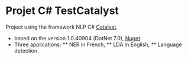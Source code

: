 # Projet C# TestCatalyst
Project using the framework NLP C# [Catalyst](https://github.com/curiosity-ai/catalyst).
* based on the version 1.0.40904 (DotNet 7.0), [Nuget](https://www.nuget.org/packages/Catalyst).
* Three applications:
** NER in French,
** LDA in English,
** Language detection.
